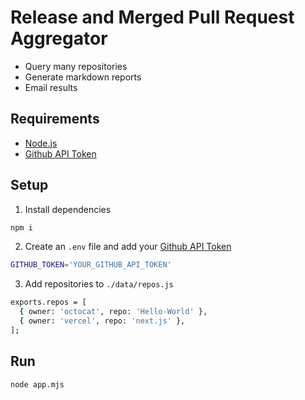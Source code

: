 # Release and Merged Pull Request Aggregator

- Query many repositories
- Generate markdown reports
- Email results

## Requirements

- [Node.js](https://nodejs.org)
- [Github API Token](https://github.com/settings/tokens)

## Setup

1) Install dependencies

```bash
npm i  
```

2) Create an `.env` file and add your [Github API Token](https://github.com/settings/tokens)

```bash
GITHUB_TOKEN='YOUR_GITHUB_API_TOKEN'
```

3) Add repositories to `./data/repos.js`

```bash
exports.repos = [
  { owner: 'octocat', repo: 'Hello-World' },
  { owner: 'vercel', repo: 'next.js' },
];

```

## Run

```bash
node app.mjs
```
